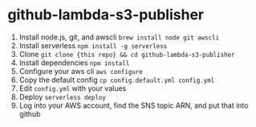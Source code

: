github-lambda-s3-publisher
==========================

1. Install node.js, git, and awscli `brew install node git awscli`
2. Install serverless `npm install -g serverless`
3. Clone `git clone {this repo} && cd github-lambda-s3-publisher`
4. Install dependencies `npm install`
4. Configure your aws cli `aws configure`
5. Copy the default config `cp config.default.yml config.yml`
6. Edit `config.yml` with your values
7. Deploy `serverless deploy`
8. Log into your AWS account, find the SNS topic ARN, and put that into github
